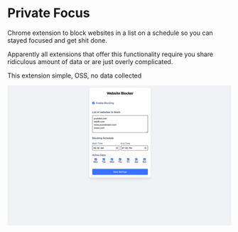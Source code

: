 # Private Focus

Chrome extension to block websites in a list on a schedule so you can stayed focused and get shit done.

Apparently all extensions that offer this functionality require you share
ridiculous amount of data or are just overly complicated.

This extension simple, OSS, no data collected

![screenshot](static/screenshot.png)
